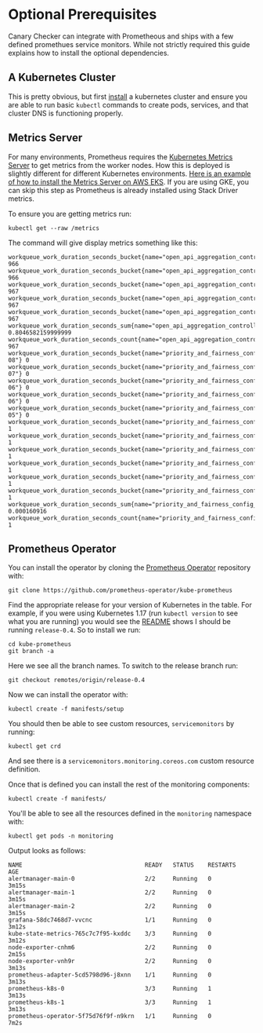 # Optional Prerequisites

Canary Checker can integrate with Prometheous and ships with a few defined promethues service monitors. While not strictly required this guide explains how to install the optional dependencies. 

## A Kubernetes Cluster

This is pretty obvious, but first [install](https://github.com/flanksource/karina) a kubernetes cluster and ensure you are able to run basic `kubectl` commands to create pods, services, and that cluster DNS is functioning properly. 

## Metrics Server

For many environments, Prometheus requires the [Kubernetes Metrics Server](https://github.com/kubernetes-sigs/metrics-server) to get metrics from the worker nodes. How this is deployed is slightly different for different Kubernetes environments. [Here is an example of how to install the Metrics Server on AWS EKS](https://docs.aws.amazon.com/eks/latest/userguide/metrics-server.html).  If you are using GKE, you can skip this step as Prometheus is already installed using Stack Driver metrics. 

To ensure you are getting metrics run: 

```
kubectl get --raw /metrics
```
The command will give display metrics something like this:
```shell
workqueue_work_duration_seconds_bucket{name="open_api_aggregation_controller",le="0.01"} 966
workqueue_work_duration_seconds_bucket{name="open_api_aggregation_controller",le="0.1"} 966
workqueue_work_duration_seconds_bucket{name="open_api_aggregation_controller",le="1"} 967
workqueue_work_duration_seconds_bucket{name="open_api_aggregation_controller",le="10"} 967
workqueue_work_duration_seconds_bucket{name="open_api_aggregation_controller",le="+Inf"} 967
workqueue_work_duration_seconds_sum{name="open_api_aggregation_controller"} 0.8046582159999999
workqueue_work_duration_seconds_count{name="open_api_aggregation_controller"} 967
workqueue_work_duration_seconds_bucket{name="priority_and_fairness_config_queue",le="1e-08"} 0
workqueue_work_duration_seconds_bucket{name="priority_and_fairness_config_queue",le="1e-07"} 0
workqueue_work_duration_seconds_bucket{name="priority_and_fairness_config_queue",le="1e-06"} 0
workqueue_work_duration_seconds_bucket{name="priority_and_fairness_config_queue",le="9.999999999999999e-06"} 0
workqueue_work_duration_seconds_bucket{name="priority_and_fairness_config_queue",le="9.999999999999999e-05"} 0
workqueue_work_duration_seconds_bucket{name="priority_and_fairness_config_queue",le="0.001"} 1
workqueue_work_duration_seconds_bucket{name="priority_and_fairness_config_queue",le="0.01"} 1
workqueue_work_duration_seconds_bucket{name="priority_and_fairness_config_queue",le="0.1"} 1
workqueue_work_duration_seconds_bucket{name="priority_and_fairness_config_queue",le="1"} 1
workqueue_work_duration_seconds_bucket{name="priority_and_fairness_config_queue",le="10"} 1
workqueue_work_duration_seconds_bucket{name="priority_and_fairness_config_queue",le="+Inf"} 1
workqueue_work_duration_seconds_sum{name="priority_and_fairness_config_queue"} 0.000160916
workqueue_work_duration_seconds_count{name="priority_and_fairness_config_queue"} 1
```


## Prometheus Operator
 
You can install the operator by cloning the [Prometheus Operator](https://github.com/prometheus-operator/kube-prometheus) repository with: 

```
git clone https://github.com/prometheus-operator/kube-prometheus
```

Find the appropriate release for your version of Kubernetes in the table.  For example, if you were using Kubernetes 1.17 (run `kubectl version` to see what you are running) you would see the [README](https://github.com/prometheus-operator/kube-prometheus/blob/master/README.md) shows I should be running `release-0.4`.  So to install we run: 

```
cd kube-prometheus
git branch -a
```
Here we see all the branch names.  To switch to the release branch run: 

```
git checkout remotes/origin/release-0.4
```

Now we can install the operator with: 

```
kubectl create -f manifests/setup
```

You should then be able to see custom resources, `servicemonitors` by running: 

```
kubectl get crd
```
And see there is a `servicemonitors.monitoring.coreos.com` custom resource definition. 

Once that is defined you can install the rest of the monitoring components: 

```
kubectl create -f manifests/
```

You'll be able to see all the resources defined in the `monitoring` namespace with: 

```
kubectl get pods -n monitoring
```

Output looks as follows: 

```
NAME                                   READY   STATUS    RESTARTS   AGE
alertmanager-main-0                    2/2     Running   0          3m15s
alertmanager-main-1                    2/2     Running   0          3m15s
alertmanager-main-2                    2/2     Running   0          3m15s
grafana-58dc7468d7-vvcnc               1/1     Running   0          3m12s
kube-state-metrics-765c7c7f95-kxddc    3/3     Running   0          3m12s
node-exporter-cnhm6                    2/2     Running   0          2m15s
node-exporter-vnh9r                    2/2     Running   0          3m13s
prometheus-adapter-5cd5798d96-j8xnn    1/1     Running   0          3m13s
prometheus-k8s-0                       3/3     Running   1          3m13s
prometheus-k8s-1                       3/3     Running   1          3m13s
prometheus-operator-5f75d76f9f-n9krn   1/1     Running   0          7m2s
```
